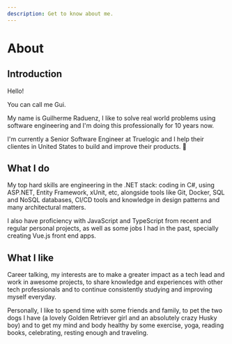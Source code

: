 ```yaml
---
description: Get to know about me.
---
```


# About

## Introduction

Hello!

You can call me Gui.

My name is Guilherme Raduenz, I like to solve real world problems using software engineering and I'm doing this professionally for 10 years now.

I'm currently a Senior Software Engineer at Truelogic and I help their clientes in United States to build and improve their products. 🚀

## What I do

My top hard skills are engineering in the .NET stack: coding in C#, using ASP.NET, Entity Framework, xUnit, etc, alongside tools like Git, Docker, SQL and NoSQL databases, CI/CD tools and knowledge in design patterns and many architectural matters.

I also have proficiency with JavaScript and TypeScript from recent and regular personal projects, as well as some jobs I had in the past, specially creating Vue.js front end apps.

## What I like

Career talking, my interests are to make a greater impact as a tech lead and work in awesome projects, to share knowledge and experiences with other tech professionals and to continue consistently studying and improving myself everyday.

Personally, I like to spend time with some friends and family, to pet the two dogs I have (a lovely Golden Retriever girl and an absolutely crazy Husky boy) and to get my mind and body healthy by some exercise, yoga, reading books, celebrating, resting enough and traveling.
